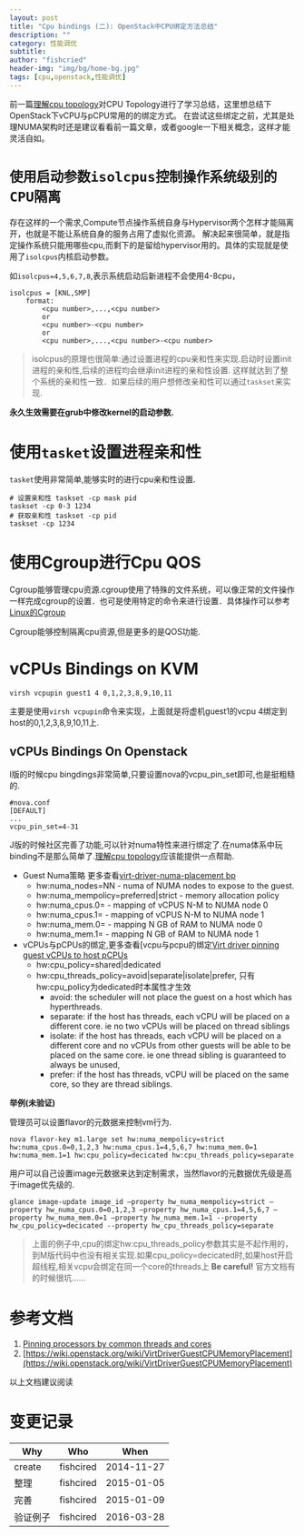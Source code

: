 ```yaml
---
layout: post
title: "Cpu bindings (二): OpenStack中CPU绑定方法总结"
description: ""
category: 性能调优
subtitle:
author: "fishcried"
header-img: "img/bg/home-bg.jpg"
tags: [cpu,openstack,性能调优]
---
```


前一篇[理解cpu topology](/2015-01-09/cpu_topology)对CPU Topology进行了学习总结，这里想总结下OpenStack下vCPU与pCPU常用的的绑定方式。
在尝试这些绑定之前，尤其是处理NUMA架构时还是建议看看前一篇文章，或者google一下相关概念，这样才能灵活自如。

# **`使用启动参数isolcpus控制操作系统级别的CPU隔离`**

存在这样的一个需求,Compute节点操作系统自身与Hypervisor两个怎样才能隔离开，也就是不能让系统自身的服务占用了虚拟化资源。
解决起来很简单，就是指定操作系统只能用哪些cpu,而剩下的是留给hypervisor用的。具体的实现就是使用了`isolcpus`内核启动参数。

如`isolcpus=4,5,6,7,8`,表示系统启动后新进程不会使用4-8cpu，

    isolcpus = [KNL,SMP]
        format:
            <cpu number>,...,<cpu number>
            or
            <cpu number>-<cpu number>
            or 
            <cpu number>,...,<cpu number>-<cpu number>

> isolcpus的原理也很简单:通过设置进程的cpu亲和性来实现.启动时设置init进程的亲和性,后续的进程均会继承init进程的亲和性设置.
> 这样就达到了整个系统的亲和性一致．如果后续的用户想修改亲和性可以通过`taskset`来实现.

**永久生效需要在grub中修改kernel的启动参数.**

# **使用`tasket`设置进程亲和性**

`tasket`使用非常简单,能够实时的进行cpu亲和性设置.

    # 设置亲和性 taskset -cp mask pid
    taskset -cp 0-3 1234
    # 获取亲和性 taskset -cp pid
    taskset -cp 1234

# **使用Cgroup进行Cpu QOS**

Cgroup能够管理cpu资源.cgroup使用了特殊的文件系统，可以像正常的文件操作一样完成cgroup的设置．也可是使用特定的命令来进行设置．具体操作可以参考[Linux的Cgroup](http://www.cnblogs.com/yjf512/p/3298582.html)

Cgroup能够控制隔离cpu资源,但是更多的是QOS功能.


# **vCPUs Bindings on KVM**

    virsh vcpupin guest1 4 0,1,2,3,8,9,10,11

主要是使用`virsh vcpupin`命令来实现，上面就是将虚机guest1的vcpu 4绑定到host的0,1,2,3,8,9,10,11上.

## **vCPUs Bindings On Openstack**

I版的时候cpu bingdings非常简单,只要设置nova的vcpu_pin_set即可,也是挺粗糙的.

    #nova.conf
    [DEFAULT]
    ...
    vcpu_pin_set=4-31

J版的时候社区完善了功能,可以针对numa特性来进行绑定了.在numa体系中玩binding不是那么简单了.[理解cpu topology](/2015-01-09/cpu_topology)应该能提供一点帮助.

- Guest Numa策略 更多查看[virt-driver-numa-placement bp](http://specs.openstack.org/openstack/nova-specs/specs/juno/implemented/virt-driver-numa-placement.html)
    - hw:numa_nodes=NN - numa of NUMA nodes to expose to the guest.
    - hw:numa_mempolicy=preferred\|strict - memory allocation policy
    - hw:numa_cpus.0=<cpu-list> - mapping of vCPUS N-M to NUMA node 0
    - hw:numa_cpus.1=<cpu-list> - mapping of vCPUS N-M to NUMA node 1
    - hw:numa_mem.0=<ram-size> - mapping N GB of RAM to NUMA node 0
    - hw:numa_mem.1=<ram-size> - mapping N GB of RAM to NUMA node 1
- vCPUs与pCPUs的绑定,更多查看[vcpu与pcpu的绑定[Virt driver pinning guest vCPUs to host pCPUs](http://specs.openstack.org/openstack/nova-specs/specs/juno/approved/virt-driver-cpu-pinning.html)
    - hw:cpu_policy=shared\|dedicated
    - hw:cpu_threads_policy=avoid\|separate\|isolate\|prefer, 只有hw:cpu_policy为dedicated时本属性才生效
        - avoid: the scheduler will not place the guest on a host which has hyperthreads.
        - separate: if the host has threads, each vCPU will be placed on a different core. ie no two vCPUs will be placed on thread siblings
        - isolate: if the host has threads, each vCPU will be placed on a different core and no vCPUs from other guests will be able to be placed on the same core. ie one thread sibling is guaranteed to always be unused,
        - prefer: if the host has threads, vCPU will be placed on the same core, so they are thread siblings.


**举例(未验证)**

管理员可以设置flavor的元数据来控制vm行为.

    nova flavor-key m1.large set hw:numa_mempolicy=strict hw:numa_cpus.0=0,1,2,3 hw:numa_cpus.1=4,5,6,7 hw:numa_mem.0=1 hw:numa_mem.1=1 hw:cpu_policy=decicated hw:cpu_threads_policy=separate


用户可以自己设置image元数据来达到定制需求，当然flavor的元数据优先级是高于image优先级的.

    glance image-update image_id –property hw_numa_mempolicy=strict –property hw_numa_cpus.0=0,1,2,3 –property hw_numa_cpus.1=4,5,6,7 –property hw_numa_mem.0=1 –property hw_numa_mem.1=1 --property hw_cpu_policy=decicated --property hw_cpu_threads_policy=separate

> 上面的例子中,cpu的绑定hw:cpu_threads_policy参数其实是不起作用的，到M版代码中也没有相关实现.如果cpu_policy=decicated时,如果host开启超线程,相关vcpu会绑定在同一个core的threads上
> **Be careful!** 官方文档有的时候很坑......

# 参考文档

1. [Pinning processors by common threads and cores](http://www-01.ibm.com/support/knowledgecenter/linuxonibm/liaat/liaattunpinproctop.htm?lang=en)
2. [https://wiki.openstack.org/wiki/VirtDriverGuestCPUMemoryPlacement](https://wiki.openstack.org/wiki/VirtDriverGuestCPUMemoryPlacement)

以上文档建议阅读

# 变更记录

|Why | Who | When |
|----|-----|------|
|create|fishcired|2014-11-27 |
|整理|fishcired|2015-01-05 |
|完善|fishcired|2015-01-09 |
|验证例子|fishcired|2016-03-28 |

